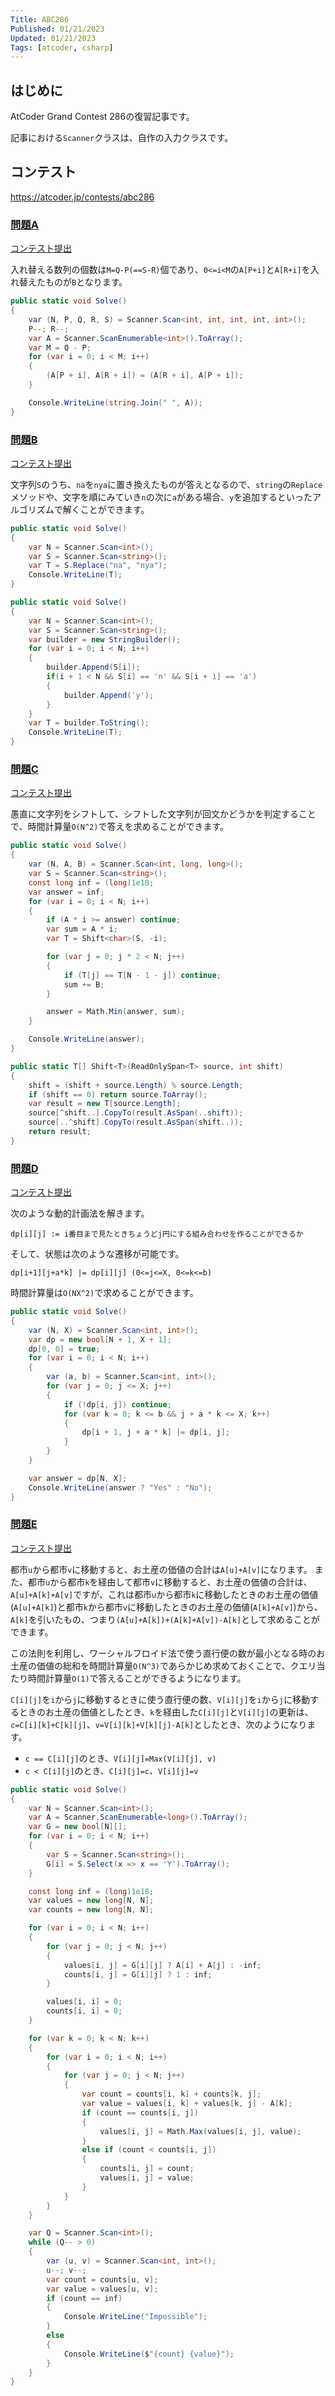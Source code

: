 ```yaml
---
Title: ABC286
Published: 01/21/2023
Updated: 01/21/2023
Tags: [atcoder, csharp]
---
```


## はじめに

AtCoder Grand Contest 286の復習記事です。

記事における`Scanner`クラスは、自作の入力クラスです。

## コンテスト

<https://atcoder.jp/contests/abc286>

### [問題A](https://atcoder.jp/contests/abc286/tasks/abc286_a)

[コンテスト提出](https://atcoder.jp/contests/ABC286/submissions/38191422)

入れ替える数列の個数は`M=Q-P(==S-R)`個であり、`0<=i<M`の`A[P+i]`と`A[R+i]`を入れ替えたものが`B`となります。

```csharp
public static void Solve()
{
    var (N, P, Q, R, S) = Scanner.Scan<int, int, int, int, int>();
    P--; R--;
    var A = Scanner.ScanEnumerable<int>().ToArray();
    var M = Q - P;
    for (var i = 0; i < M; i++)
    {
        (A[P + i], A[R + i]) = (A[R + i], A[P + i]);
    }

    Console.WriteLine(string.Join(" ", A));
}
```

### [問題B](https://atcoder.jp/contests/abc286/tasks/abc286_b)

[コンテスト提出](https://atcoder.jp/contests/ABC286/submissions/38192528)

文字列`S`のうち、`na`を`nya`に置き換えたものが答えとなるので、`string`の`Replace`メソッドや、文字を順にみていき`n`の次に`a`がある場合、`y`を追加するといったアルゴリズムで解くことができます。

```csharp
public static void Solve()
{
    var N = Scanner.Scan<int>();
    var S = Scanner.Scan<string>();
    var T = S.Replace("na", "nya");
    Console.WriteLine(T);
}
```

```csharp
public static void Solve()
{
    var N = Scanner.Scan<int>();
    var S = Scanner.Scan<string>();
    var builder = new StringBuilder();
    for (var i = 0; i < N; i++)
    {
        builder.Append(S[i]);
        if(i + 1 < N && S[i] == 'n' && S[i + 1] == 'a')
        {
            builder.Append('y');
        }
    }
    var T = builder.ToString();
    Console.WriteLine(T);
}
```

### [問題C](https://atcoder.jp/contests/abc286/tasks/abc286_c)

[コンテスト提出](https://atcoder.jp/contests/ABC286/submissions/38202828)

愚直に文字列をシフトして、シフトした文字列が回文かどうかを判定することで、時間計算量`O(N^2)`で答えを求めることができます。

```csharp
public static void Solve()
{
    var (N, A, B) = Scanner.Scan<int, long, long>();
    var S = Scanner.Scan<string>();
    const long inf = (long)1e18;
    var answer = inf;
    for (var i = 0; i < N; i++)
    {
        if (A * i >= answer) continue;
        var sum = A * i;
        var T = Shift<char>(S, -i);

        for (var j = 0; j * 2 < N; j++)
        {
            if (T[j] == T[N - 1 - j]) continue;
            sum += B;
        }

        answer = Math.Min(answer, sum);
    }

    Console.WriteLine(answer);
}

public static T[] Shift<T>(ReadOnlySpan<T> source, int shift)
{
    shift = (shift + source.Length) % source.Length;
    if (shift == 0) return source.ToArray();
    var result = new T[source.Length];
    source[^shift..].CopyTo(result.AsSpan(..shift));
    source[..^shift].CopyTo(result.AsSpan(shift..));
    return result;
}
```

### [問題D](https://atcoder.jp/contests/abc286/tasks/abc286_d)

[コンテスト提出](https://atcoder.jp/contests/ABC286/submissions/38205698)

次のような動的計画法を解きます。

```text
dp[i][j] := i番目まで見たときちょうどj円にする組み合わせを作ることができるか
```

そして、状態は次のような遷移が可能です。

```text
dp[i+1][j+a*k] |= dp[i][j] (0<=j<=X, 0<=k<=b)
```

時間計算量は`O(NX^2)`で求めることができます。

```csharp
public static void Solve()
{
    var (N, X) = Scanner.Scan<int, int>();
    var dp = new bool[N + 1, X + 1];
    dp[0, 0] = true;
    for (var i = 0; i < N; i++)
    {
        var (a, b) = Scanner.Scan<int, int>();
        for (var j = 0; j <= X; j++)
        {
            if (!dp[i, j]) continue;
            for (var k = 0; k <= b && j + a * k <= X; k++)
            {
                dp[i + 1, j + a * k] |= dp[i, j];
            }
        }
    }

    var answer = dp[N, X];
    Console.WriteLine(answer ? "Yes" : "No");
}
```

### [問題E](https://atcoder.jp/contests/abc286/tasks/abc286_e)

[コンテスト提出](https://atcoder.jp/contests/ABC286/submissions/38218817)

都市`u`から都市`v`に移動すると、お土産の価値の合計は`A[u]+A[v]`になります。
また、都市`u`から都市`k`を経由して都市`v`に移動すると、お土産の価値の合計は、`A[u]+A[k]+A[v]`ですが、これは都市`u`から都市`k`に移動したときのお土産の価値(`A[u]+A[k]`)と都市`k`から都市`v`に移動したときのお土産の価値(`A[k]+A[v]`)から、`A[k]`を引いたもの、つまり`(A[u]+A[k])+(A[k]+A[v])-A[k]`として求めることができます。

この法則を利用し、ワーシャルフロイド法で使う直行便の数が最小となる時のお土産の価値の総和を時間計算量`O(N^3)`であらかじめ求めておくことで、クエリ当たり時間計算量`O(1)`で答えることができるようになります。

`C[i][j]`を`i`から`j`に移動するときに使う直行便の数、`V[i][j]`を`i`から`j`に移動するときのお土産の価値としたとき、`k`を経由した`C[i][j]`と`V[i][j]`の更新は、`c=C[i][k]+C[k][j]`、`v=V[i][k]+V[k][j]-A[k]`としたとき、次のようになります。

- `c == C[i][j]`のとき、`V[i][j]=Max(V[i][j], v)`
- `c < C[i][j]`のとき、`C[i][j]=c`、`V[i][j]=v`

```csharp
public static void Solve()
{
    var N = Scanner.Scan<int>();
    var A = Scanner.ScanEnumerable<long>().ToArray();
    var G = new bool[N][];
    for (var i = 0; i < N; i++)
    {
        var S = Scanner.Scan<string>();
        G[i] = S.Select(x => x == 'Y').ToArray();
    }

    const long inf = (long)1e18;
    var values = new long[N, N];
    var counts = new long[N, N];

    for (var i = 0; i < N; i++)
    {
        for (var j = 0; j < N; j++)
        {
            values[i, j] = G[i][j] ? A[i] + A[j] : -inf;
            counts[i, j] = G[i][j] ? 1 : inf;
        }

        values[i, i] = 0;
        counts[i, i] = 0;
    }

    for (var k = 0; k < N; k++)
    {
        for (var i = 0; i < N; i++)
        {
            for (var j = 0; j < N; j++)
            {
                var count = counts[i, k] + counts[k, j];
                var value = values[i, k] + values[k, j] - A[k];
                if (count == counts[i, j])
                {
                    values[i, j] = Math.Max(values[i, j], value);
                }
                else if (count < counts[i, j])
                {
                    counts[i, j] = count;
                    values[i, j] = value;
                }
            }
        }
    }

    var Q = Scanner.Scan<int>();
    while (Q-- > 0)
    {
        var (u, v) = Scanner.Scan<int, int>();
        u--; v--;
        var count = counts[u, v];
        var value = values[u, v];
        if (count == inf)
        {
            Console.WriteLine("Impossible");
        }
        else
        {
            Console.WriteLine($"{count} {value}");
        }
    }
}
```
